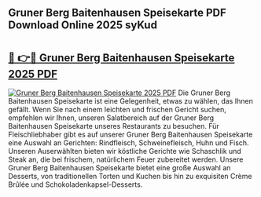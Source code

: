 ## Gruner Berg Baitenhausen Speisekarte PDF Download Online 2025 syKud

# <h2><a href="http://gcea7rn.nevu.top/?p=Gruner+Berg+Baitenhausen+Speisekarte">🔗 👉🔴 Gruner Berg Baitenhausen Speisekarte 2025 PDF</a></h2>

[![Gruner Berg Baitenhausen Speisekarte 2025 PDF](https://i.imgur.com/dBaPXMq.png)](http://gcea7rn.nevu.top/?p=Gruner+Berg+Baitenhausen+Speisekarte)
Die Gruner Berg Baitenhausen Speisekarte ist eine Gelegenheit, etwas zu wählen, das Ihnen gefällt. Wenn Sie nach einem leichten und frischen Gericht suchen, empfehlen wir Ihnen, unseren Salatbereich auf der Gruner Berg Baitenhausen Speisekarte unseres Restaurants zu besuchen. Für Fleischliebhaber gibt es auf unserer Gruner Berg Baitenhausen Speisekarte eine Auswahl an Gerichten: Rindfleisch, Schweinefleisch, Huhn und Fisch. Unseren Auserwählten bieten wir köstliche Gerichte wie Schaschlik und Steak an, die bei frischem, natürlichem Feuer zubereitet werden. Unsere Gruner Berg Baitenhausen Speisekarte bietet eine große Auswahl an Desserts, von traditionellen Torten und Kuchen bis hin zu exquisiten Crème Brûlée und Schokoladenkapsel-Desserts.
